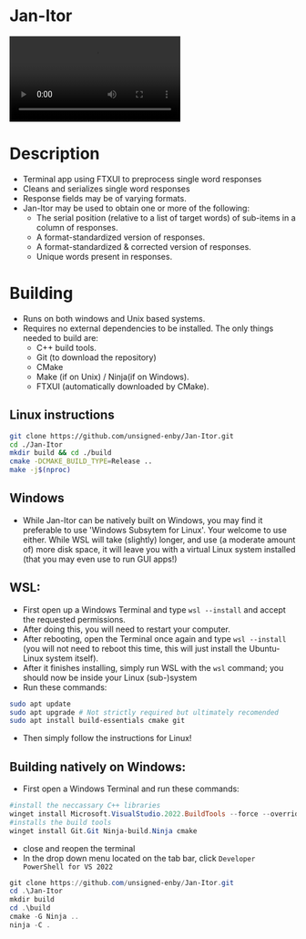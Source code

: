 Jan-Itor
========

![Demo](demo.mp4)

Description
===========
- Terminal app using FTXUI to preprocess single word responses
- Cleans and serializes single word responses
- Response fields may be of varying formats.
- Jan-Itor may be used to obtain one or more of the following:
   - The serial position (relative to a list of target words) of sub-items in a column of responses.
   - A format-standardized version of responses.
   - A format-standardized & corrected version of responses.
   - Unique words present in responses.

Building
========
- Runs on both windows and Unix based systems.
- Requires no external dependencies to be installed. The only things needed to build are:
   - C++ build tools.
   - Git (to download the repository)
   - CMake
   - Make (if on Unix) / Ninja(if on Windows).
   - FTXUI (automatically downloaded by CMake).

Linux instructions
------------------
```bash
git clone https://github.com/unsigned-enby/Jan-Itor.git
cd ./Jan-Itor
mkdir build && cd ./build
cmake -DCMAKE_BUILD_TYPE=Release ..
make -j$(nproc)
```

Windows
-------
   - While Jan-Itor can be natively built on Windows, you may find it preferable 
     to use 'Windows Subsytem for Linux'. Your welcome to use either.
     While WSL will take (slightly) longer, and use (a moderate amount of) more disk space,
     it will leave you with a virtual Linux system installed (that you may even use to run GUI apps!)

WSL:
----
   - First open up a Windows Terminal and type `wsl --install` and accept the requested permissions.
   - After doing this, you will need to restart your computer.
   - After rebooting, open the Terminal once again and type `wsl --install` 
     (you will not need to reboot this time, this will just install the Ubuntu-Linux system itself).
   - After it finishes installing, simply run WSL with the `wsl` command; 
     you should now be inside your Linux (sub-)system
   - Run these commands:
```bash
sudo apt update
sudo apt upgrade # Not strictly required but ultimately recomended
sudo apt install build-essentials cmake git
```
   - Then simply follow the instructions for Linux!

Building natively on Windows:
-----------------------------
   - First open a Windows Terminal and run these commands:
```ps1
#install the neccassary C++ libraries
winget install Microsoft.VisualStudio.2022.BuildTools --force --override "--wait --passive --add Microsoft.VisualStudio.Component.VC.Tools.x86.x64 --add Microsoft.VisualStudio.Component.Windows11SDK.22000"
#installs the build tools
winget install Git.Git Ninja-build.Ninja cmake
```
- close and reopen the terminal
- In the drop down menu located on the tab bar, click `Developer PowerShell for VS 2022`
```ps1
git clone https://github.com/unsigned-enby/Jan-Itor.git
cd .\Jan-Itor
mkdir build
cd .\build
cmake -G Ninja ..
ninja -C .
